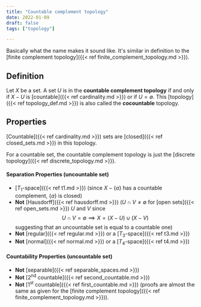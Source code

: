 ```yaml
---
title: "Countable complement topology"
date: 2022-01-09
draft: false
tags: ["topology"]

---
```


Basically what the name makes it sound like. It's similar in definition to the [finite complement topology]({{< ref finite_complement_topology.md >}}).

## Definition
Let $X$ be a set. A set $U$ is in the **countable complement topology** if and only if $X - U$ is [countable]({{< ref cardinality.md >}}) or if $U = \emptyset$. This [topology]({{< ref topology_def.md >}}) is also called the **cocountable** topology.

## Properties
[Countable]({{< ref cardinality.md >}}) sets are [closed]({{< ref closed_sets.md >}}) in this topology.

For a countable set, the countable complement topology is just the [discrete topology]({{< ref discrete_topology.md >}}).

#### Separation Properties (uncountable set)
- [$T_1$-space]({{< ref t1.md >}}) (since $X - \{a\}$ has a countable complement, $\{a\}$ is closed)
- **Not** [Hausdorff]({{< ref hausdorff.md >}}) ($U \cap V \neq \emptyset$ for [open sets]({{< ref open_sets.md >}}) $U$ and $V$ since $$U \cap V = \emptyset \implies X = (X - U) \cup (X - V)$$ suggesting that an uncountable set is equal to a countable one)
- **Not** [regular]({{< ref regular.md >}}) or a [$T_3$-space]({{< ref t3.md >}}) 
- **Not** [normal]({{< ref normal.md >}}) or a [$T_4$-space]({{< ref t4.md >}}) 

#### Countability Properties (uncountable set)
- **Not** [separable]({{< ref separable_spaces.md >}})
- **Not** [2<sup>nd</sup> countable]({{< ref second_countable.md >}}) 
- **Not** [1<sup>st</sup> countable]({{< ref first_countable.md >}}) (proofs are almost the same as given for the [finite complement topology]({{< ref finite_complement_topology.md >}})).